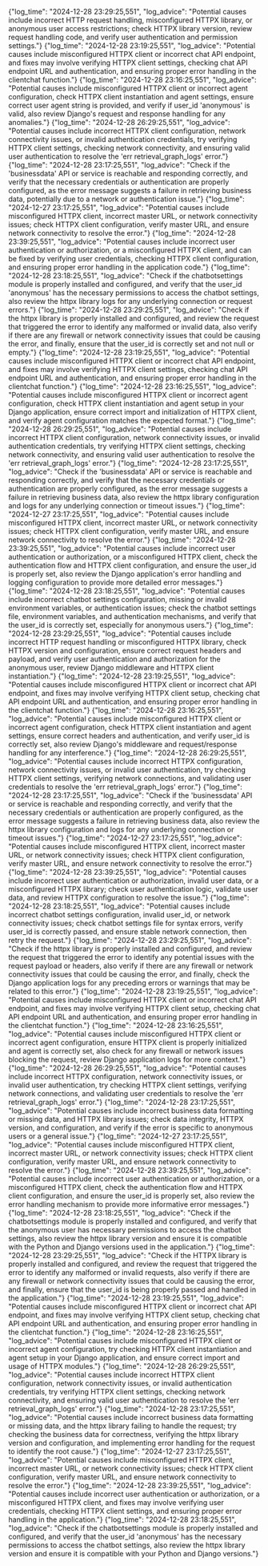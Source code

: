 {"log_time": "2024-12-28 23:29:25,551", "log_advice": "Potential causes include incorrect HTTP request handling, misconfigured HTTPX library, or anonymous user access restrictions; check HTTPX library version, review request handling code, and verify user authentication and permission settings."}
{"log_time": "2024-12-28 23:19:25,551", "log_advice": "Potential causes include misconfigured HTTPX client or incorrect chat API endpoint, and fixes may involve verifying HTTPX client settings, checking chat API endpoint URL and authentication, and ensuring proper error handling in the clientchat function."}
{"log_time": "2024-12-28 23:16:25,551", "log_advice": "Potential causes include misconfigured HTTPX client or incorrect agent configuration, check HTTPX client instantiation and agent settings, ensure correct user agent string is provided, and verify if user_id 'anonymous' is valid, also review Django's request and response handling for any anomalies."}
{"log_time": "2024-12-28 26:29:25,551", "log_advice": "Potential causes include incorrect HTTPX client configuration, network connectivity issues, or invalid authentication credentials, try verifying HTTPX client settings, checking network connectivity, and ensuring valid user authentication to resolve the 'err retrieval_graph_logs' error."}
{"log_time": "2024-12-28 23:17:25,551", "log_advice": "Check if the 'businessdata' API or service is reachable and responding correctly, and verify that the necessary credentials or authentication are properly configured, as the error message suggests a failure in retrieving business data, potentially due to a network or authentication issue."}
{"log_time": "2024-12-27 23:17:25,551", "log_advice": "Potential causes include misconfigured HTTPX client, incorrect master URL, or network connectivity issues; check HTTPX client configuration, verify master URL, and ensure network connectivity to resolve the error."}
{"log_time": "2024-12-28 23:39:25,551", "log_advice": "Potential causes include incorrect user authentication or authorization, or a misconfigured HTTPX client, and can be fixed by verifying user credentials, checking HTTPX client configuration, and ensuring proper error handling in the application code."}
{"log_time": "2024-12-28 23:18:25,551", "log_advice": "Check if the chatbotsettings module is properly installed and configured, and verify that the user_id 'anonymous' has the necessary permissions to access the chatbot settings, also review the httpx library logs for any underlying connection or request errors."}
{"log_time": "2024-12-28 23:29:25,551", "log_advice": "Check if the httpx library is properly installed and configured, and review the request that triggered the error to identify any malformed or invalid data, also verify if there are any firewall or network connectivity issues that could be causing the error, and finally, ensure that the user_id is correctly set and not null or empty."}
{"log_time": "2024-12-28 23:19:25,551", "log_advice": "Potential causes include misconfigured HTTPX client or incorrect chat API endpoint, and fixes may involve verifying HTTPX client settings, checking chat API endpoint URL and authentication, and ensuring proper error handling in the clientchat function."}
{"log_time": "2024-12-28 23:16:25,551", "log_advice": "Potential causes include misconfigured HTTPX client or incorrect agent configuration, check HTTPX client instantiation and agent setup in your Django application, ensure correct import and initialization of HTTPX client, and verify agent configuration matches the expected format."}
{"log_time": "2024-12-28 26:29:25,551", "log_advice": "Potential causes include incorrect HTTPX client configuration, network connectivity issues, or invalid authentication credentials, try verifying HTTPX client settings, checking network connectivity, and ensuring valid user authentication to resolve the 'err retrieval_graph_logs' error."}
{"log_time": "2024-12-28 23:17:25,551", "log_advice": "Check if the 'businessdata' API or service is reachable and responding correctly, and verify that the necessary credentials or authentication are properly configured, as the error message suggests a failure in retrieving business data, also review the httpx library configuration and logs for any underlying connection or timeout issues."}
{"log_time": "2024-12-27 23:17:25,551", "log_advice": "Potential causes include misconfigured HTTPX client, incorrect master URL, or network connectivity issues; check HTTPX client configuration, verify master URL, and ensure network connectivity to resolve the error."}
{"log_time": "2024-12-28 23:39:25,551", "log_advice": "Potential causes include incorrect user authentication or authorization, or a misconfigured HTTPX client, check the authentication flow and HTTPX client configuration, and ensure the user_id is properly set, also review the Django application's error handling and logging configuration to provide more detailed error messages."}
{"log_time": "2024-12-28 23:18:25,551", "log_advice": "Potential causes include incorrect chatbot settings configuration, missing or invalid environment variables, or authentication issues; check the chatbot settings file, environment variables, and authentication mechanisms, and verify that the user_id is correctly set, especially for anonymous users."}
{"log_time": "2024-12-28 23:29:25,551", "log_advice": "Potential causes include incorrect HTTP request handling or misconfigured HTTPX library, check HTTPX version and configuration, ensure correct request headers and payload, and verify user authentication and authorization for the anonymous user, review Django middleware and HTTPX client instantiation."}
{"log_time": "2024-12-28 23:19:25,551", "log_advice": "Potential causes include misconfigured HTTPX client or incorrect chat API endpoint, and fixes may involve verifying HTTPX client setup, checking chat API endpoint URL and authentication, and ensuring proper error handling in the clientchat function."}
{"log_time": "2024-12-28 23:16:25,551", "log_advice": "Potential causes include misconfigured HTTPX client or incorrect agent configuration, check HTTPX client instantiation and agent settings, ensure correct headers and authentication, and verify user_id is correctly set, also review Django's middleware and request/response handling for any interference."}
{"log_time": "2024-12-28 26:29:25,551", "log_advice": "Potential causes include incorrect HTTPX configuration, network connectivity issues, or invalid user authentication, try checking HTTPX client settings, verifying network connections, and validating user credentials to resolve the 'err retrieval_graph_logs' error."}
{"log_time": "2024-12-28 23:17:25,551", "log_advice": "Check if the 'businessdata' API or service is reachable and responding correctly, and verify that the necessary credentials or authentication are properly configured, as the error message suggests a failure in retrieving business data, also review the httpx library configuration and logs for any underlying connection or timeout issues."}
{"log_time": "2024-12-27 23:17:25,551", "log_advice": "Potential causes include misconfigured HTTPX client, incorrect master URL, or network connectivity issues; check HTTPX client configuration, verify master URL, and ensure network connectivity to resolve the error."}
{"log_time": "2024-12-28 23:39:25,551", "log_advice": "Potential causes include incorrect user authentication or authorization, invalid user data, or a misconfigured HTTPX library; check user authentication logic, validate user data, and review HTTPX configuration to resolve the issue."}
{"log_time": "2024-12-28 23:18:25,551", "log_advice": "Potential causes include incorrect chatbot settings configuration, invalid user_id, or network connectivity issues; check chatbot settings file for syntax errors, verify user_id is correctly passed, and ensure stable network connection, then retry the request."}
{"log_time": "2024-12-28 23:29:25,551", "log_advice": "Check if the httpx library is properly installed and configured, and review the request that triggered the error to identify any potential issues with the request payload or headers, also verify if there are any firewall or network connectivity issues that could be causing the error, and finally, check the Django application logs for any preceding errors or warnings that may be related to this error."}
{"log_time": "2024-12-28 23:19:25,551", "log_advice": "Potential causes include misconfigured HTTPX client or incorrect chat API endpoint, and fixes may involve verifying HTTPX client setup, checking chat API endpoint URL and authentication, and ensuring proper error handling in the clientchat function."}
{"log_time": "2024-12-28 23:16:25,551", "log_advice": "Potential causes include misconfigured HTTPX client or incorrect agent configuration, ensure HTTPX client is properly initialized and agent is correctly set, also check for any firewall or network issues blocking the request, review Django application logs for more context."}
{"log_time": "2024-12-28 26:29:25,551", "log_advice": "Potential causes include incorrect HTTPX configuration, network connectivity issues, or invalid user authentication, try checking HTTPX client settings, verifying network connections, and validating user credentials to resolve the 'err retrieval_graph_logs' error."}
{"log_time": "2024-12-28 23:17:25,551", "log_advice": "Potential causes include incorrect business data formatting or missing data, and HTTPX library issues; check data integrity, HTTPX version, and configuration, and verify if the error is specific to anonymous users or a general issue."}
{"log_time": "2024-12-27 23:17:25,551", "log_advice": "Potential causes include misconfigured HTTPX client, incorrect master URL, or network connectivity issues; check HTTPX client configuration, verify master URL, and ensure network connectivity to resolve the error."}
{"log_time": "2024-12-28 23:39:25,551", "log_advice": "Potential causes include incorrect user authentication or authorization, or a misconfigured HTTPX client, check the authentication flow and HTTPX client configuration, and ensure the user_id is properly set, also review the error handling mechanism to provide more informative error messages."}
{"log_time": "2024-12-28 23:18:25,551", "log_advice": "Check if the chatbotsettings module is properly installed and configured, and verify that the anonymous user has necessary permissions to access the chatbot settings, also review the httpx library version and ensure it is compatible with the Python and Django versions used in the application."}
{"log_time": "2024-12-28 23:29:25,551", "log_advice": "Check if the HTTPX library is properly installed and configured, and review the request that triggered the error to identify any malformed or invalid requests, also verify if there are any firewall or network connectivity issues that could be causing the error, and finally, ensure that the user_id is being properly passed and handled in the application."}
{"log_time": "2024-12-28 23:19:25,551", "log_advice": "Potential causes include misconfigured HTTPX client or incorrect chat API endpoint, and fixes may involve verifying HTTPX client setup, checking chat API endpoint URL and authentication, and ensuring proper error handling in the clientchat function."}
{"log_time": "2024-12-28 23:16:25,551", "log_advice": "Potential causes include misconfigured HTTPX client or incorrect agent configuration, try checking HTTPX client instantiation and agent setup in your Django application, and ensure correct import and usage of HTTPX modules."}
{"log_time": "2024-12-28 26:29:25,551", "log_advice": "Potential causes include incorrect HTTPX client configuration, network connectivity issues, or invalid authentication credentials, try verifying HTTPX client settings, checking network connectivity, and ensuring valid user authentication to resolve the 'err retrieval_graph_logs' error."}
{"log_time": "2024-12-28 23:17:25,551", "log_advice": "Potential causes include incorrect business data formatting or missing data, and the httpx library failing to handle the request; try checking the business data for correctness, verifying the httpx library version and configuration, and implementing error handling for the request to identify the root cause."}
{"log_time": "2024-12-27 23:17:25,551", "log_advice": "Potential causes include misconfigured HTTPX client, incorrect master URL, or network connectivity issues; check HTTPX client configuration, verify master URL, and ensure network connectivity to resolve the error."}
{"log_time": "2024-12-28 23:39:25,551", "log_advice": "Potential causes include incorrect user authentication or authorization, or a misconfigured HTTPX client, and fixes may involve verifying user credentials, checking HTTPX client settings, and ensuring proper error handling in the application."}
{"log_time": "2024-12-28 23:18:25,551", "log_advice": "Check if the chatbotsettings module is properly installed and configured, and verify that the user_id 'anonymous' has the necessary permissions to access the chatbot settings, also review the httpx library version and ensure it is compatible with your Python and Django versions."}
